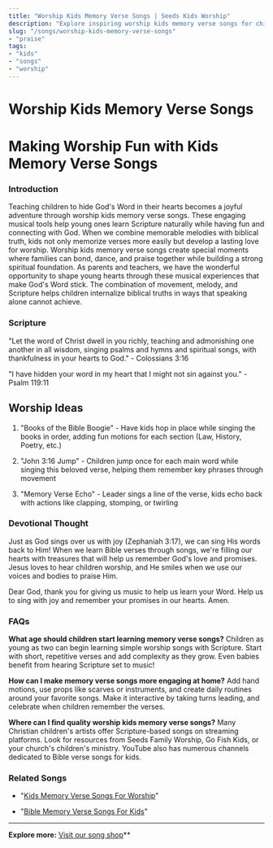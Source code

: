 ```yaml
---
title: "Worship Kids Memory Verse Songs | Seeds Kids Worship"
description: "Explore inspiring worship kids memory verse songs for children's worship and faith development. Biblical music resources for families and ministry."
slug: "/songs/worship-kids-memory-verse-songs"
- "praise"
tags:
- "kids"
- "songs"
- "worship"
---
```


# Worship Kids Memory Verse Songs

# Making Worship Fun with Kids Memory Verse Songs

### Introduction
Teaching children to hide God's Word in their hearts becomes a joyful adventure through worship kids memory verse songs. These engaging musical tools help young ones learn Scripture naturally while having fun and connecting with God. When we combine memorable melodies with biblical truth, kids not only memorize verses more easily but develop a lasting love for worship. Worship kids memory verse songs create special moments where families can bond, dance, and praise together while building a strong spiritual foundation. As parents and teachers, we have the wonderful opportunity to shape young hearts through these musical experiences that make God's Word stick. The combination of movement, melody, and Scripture helps children internalize biblical truths in ways that speaking alone cannot achieve.

### Scripture
"Let the word of Christ dwell in you richly, teaching and admonishing one another in all wisdom, singing psalms and hymns and spiritual songs, with thankfulness in your hearts to God." - Colossians 3:16

"I have hidden your word in my heart that I might not sin against you." - Psalm 119:11

## Worship Ideas
1. "Books of the Bible Boogie" - Have kids hop in place while singing the books in order, adding fun motions for each section (Law, History, Poetry, etc.)

2. "John 3:16 Jump" - Children jump once for each main word while singing this beloved verse, helping them remember key phrases through movement

3. "Memory Verse Echo" - Leader sings a line of the verse, kids echo back with actions like clapping, stomping, or twirling

### Devotional Thought
Just as God sings over us with joy (Zephaniah 3:17), we can sing His words back to Him! When we learn Bible verses through songs, we're filling our hearts with treasures that will help us remember God's love and promises. Jesus loves to hear children worship, and He smiles when we use our voices and bodies to praise Him.

Dear God, thank you for giving us music to help us learn your Word. Help us to sing with joy and remember your promises in our hearts. Amen.

### FAQs
**What age should children start learning memory verse songs?**
Children as young as two can begin learning simple worship songs with Scripture. Start with short, repetitive verses and add complexity as they grow. Even babies benefit from hearing Scripture set to music!

**How can I make memory verse songs more engaging at home?**
Add hand motions, use props like scarves or instruments, and create daily routines around your favorite songs. Make it interactive by taking turns leading, and celebrate when children remember the verses.

**Where can I find quality worship kids memory verse songs?**
Many Christian children's artists offer Scripture-based songs on streaming platforms. Look for resources from Seeds Family Worship, Go Fish Kids, or your church's children's ministry. YouTube also has numerous channels dedicated to Bible verse songs for kids.

### Related Songs

- "[Kids Memory Verse Songs For Worship](/songs/kids-memory-verse-songs-for-worship/)"

- "[Bible Memory Verse Songs For Kids](/songs/bible-memory-verse-songs-for-kids/)"

---

**Explore more:** [Visit our song shop](https://seedskidsworship.com/shop)**

<!-- Schema Markup -->
<script type="application/ld+json">
{
  "@context": "https://schema.org",
  "@type": "MusicRecording",
  "name": "Worship Kids Memory Verse Songs",
  "byArtist": {
    "@type": "MusicGroup",
    "name": "Seeds Kids Worship"
  },
  "isFamilyFriendly": true,
  "url": "https://seedskidsworship.com/songs/worship-kids-memory-verse-songs/"
}
</script>